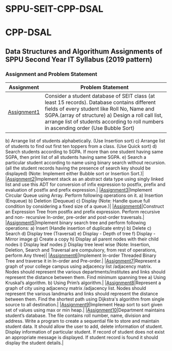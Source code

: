 # SPPU-SEIT-CPP-DSAL
# CPP-DSAL

## Data Structures and Algorithum Assignments of SPPU Second Year IT Syllabus (2019 pattern)

### Assignment and Problem Statement
|Assignment|Problem Statement|
|---|---|
|[Assignment1](https://github.com/mukundahire03/SPPU-SEIT-C++-DSAL/tree/main/Assignment-1)|Consider a student database of SEIT class (at least 15 records). Database contains different fields of every student like Roll No, Name and SGPA.(array of structure) a) Design a roll call list, arrange list of students according to roll numbers in ascending order (Use Bubble Sort)
b) Arrange list of students alphabetically. (Use Insertion sort)
c) Arrange list of students to find out first ten toppers from a class. (Use Quick sort)
d) Search students according to SGPA. If more than one student having same SGPA, then print list of all students having same SGPA.
e) Search a particular student according to name using binary search without recursion. (all the student records having the presence 
of search key should be displayed)
(Note: Implement either Bubble sort or Insertion Sort.)|
|[Assignment2](https://github.com/mukundahire03/SPPU-SEIT-C++-DSAL/tree/main/Assignment-2)|Implement stack as an abstract data type using singly linked list and use this ADT for conversion of
infix expression to postfix, prefix and evaluation of postfix and prefix expression.|
|[Assignment3](https://github.com/mukundahire03/SPPU-SEIT-C++-DSAL/tree/main/Assignment-3)|Implement Circular Queue using Array. Perform following operations on it.
a) Insertion (Enqueue)
b) Deletion (Dequeue)
c) Display
(Note: Handle queue full condition by considering a fixed size of a queue.)|
|[Assignment4](https://github.com/mukundahire03/SPPU-SEIT-C++-DSAL/tree/main/Assignment-4)|Construct an Expression Tree from postfix and prefix expression. Perform recursive and non-
recursive In-order, pre-order and post-order traversals.|
|[Assignment5](https://github.com/mukundahire03/SPPU-SEIT-C++-DSAL/tree/main/Assignment-5)|Implement binary search tree and perform following operations:
a) Insert (Handle insertion of duplicate entry)
b) Delete
c) Search
d) Display tree (Traversal)
e) Display - Depth of tree
f) Display - Mirror image
g) Create a copy
h) Display all parent nodes with their child nodes
i) Display leaf nodes
j) Display tree level wise
(Note: Insertion, Deletion, Search and Traversal are compulsory, from rest of operations, perform
Any three)|
|[Assignment6](https://github.com/mukundahire03/SPPU-SEIT-C++-DSAL/tree/main/Assignment-6)|Implement In-order Threaded Binary Tree and traverse it in In-order and Pre-order.|
|[Assignment7](https://github.com/mukundahire03/SPPU-SEIT-C++-DSAL/tree/main/Assignment-7)|Represent a graph of your college campus using adjacency list /adjacency matrix. Nodes should
represent the various departments/institutes and links should represent the distance between them.
Find minimum spanning tree
a) Using Kruskal’s algorithm.
b) Using Prim’s algorithm.|
|[Assignment8](https://github.com/mukundahire03/SPPU-SEIT-C++-DSAL/tree/main/Assignment-8)|Represent a graph of city using adjacency matrix /adjacency list. Nodes should represent the various landmarks and links should represent the distance between them. Find the shortest path using
Dijkstra's algorithm from single source to all destination.|
|[Assignment9](https://github.com/mukundahire03/SPPU-SEIT-C++-DSAL/tree/main/Assignment-9)|Implement Heap sort to sort given set of values using max or min heap.|
|[Assignment10](https://github.com/mukundahire03/SPPU-SEIT-C++-DSAL/tree/main/Assignment-10)|Department maintains student’s database. The file contains roll number, name, division and address.
Write a program to create a sequential file to store and maintain student data. It should allow the
user to add, delete information of student. Display information of particular student. If record of
student does not exist an appropriate message is displayed. If student record is found it should
display the student details.|


